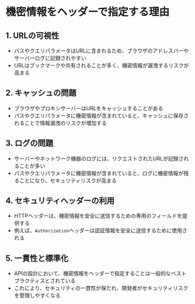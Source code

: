 # 機密情報をヘッダーで指定する理由

## 1. URLの可視性

- パスやクエリパラメータはURLに含まれるため、ブラウザのアドレスバーやサーバーログに記録されやすい
- URLはブックマークや共有されることが多く、機密情報が漏洩するリスクが高まる

## 2. キャッシュの問題

- ブラウザやプロキシサーバーはURLをキャッシュすることがある
- パスやクエリパラメータに機密情報が含まれていると、キャッシュに保存されることで情報漏洩のリスクが増加する

## 3. ログの問題

- サーバーやネットワーク機器のログには、リクエストされたURLが記録されることが多い
- パスやクエリパラメータに機密情報が含まれていると、ログに機密情報が残ることになり、セキュリティリスクが高まる

## 4. セキュリティヘッダーの利用

- HTTPヘッダーは、機密情報を安全に送信するための専用のフィールドを提供する
- 例えば、`Authorization`ヘッダーは認証情報を安全に送信するために使用される

## 5. 一貫性と標準化

- APIの設計において、機密情報をヘッダーで指定することは一般的なベストプラクティスとされている
- これにより、セキュリティの一貫性が保たれ、開発者がセキュリティリスクを管理しやすくなる

